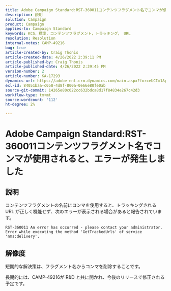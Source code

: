 ```yaml
---
title: Adobe Campaign Standard:RST-360011コンテンツフラグメント名でコンマが使用された場合にエラーが発生しました。
description: 説明
solution: Campaign
product: Campaign
applies-to: Campaign Standard
keywords: KCS，標準，コンテンツフラグメント，トラッキング， URL
resolution: Resolution
internal-notes: CAMP-49216
bug: true
article-created-by: Craig Thonis
article-created-date: 4/26/2022 2:39:11 PM
article-published-by: Craig Thonis
article-published-date: 4/26/2022 2:39:45 PM
version-number: 2
article-number: KA-17293
dynamics-url: https://adobe-ent.crm.dynamics.com/main.aspx?forceUCI=1&pagetype=entityrecord&etn=knowledgearticle&id=0a1c7ea2-6ec5-ec11-a7b6-0022480a10ee
exl-id: 84051baa-c058-4d8f-800a-0e66e80fe0ab
source-git-commit: 14265e80c022cc632bdca8d17f84834e267c42d3
workflow-type: tm+mt
source-wordcount: '112'
ht-degree: 2%

---
```


# Adobe Campaign Standard:RST-360011コンテンツフラグメント名でコンマが使用されると、エラーが発生しました

## 説明

コンテンツフラグメントの名前にコンマを使用すると、トラッキングされる URL が正しく機能せず、次のエラーが表示される場合があると報告されています。

```
RST-360011 An error has occurred - please contact your administrator.
Error while executing the method 'GetTrackedUrls' of service
'nms:delivery'.
```

## 解像度

短期的な解決策は、フラグメント名からコンマを削除することです。

長期的には、CAMP-49216が R&amp;D と共に開かれ、今後のリリースで修正される予定です。
